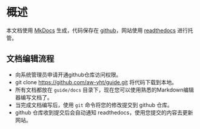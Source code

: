 # 概述

本文档使用 [MkDocs](https://www.mkdocs.org) 生成，代码保存在 [github](https://github.com/aw-yht/guide)，网站使用 [readthedocs](https://readthedocs.org/) 进行托管。

## 文档编辑流程

* 向系统管理员申请开通github仓库访问权限。
* git clone https://github.com/aw-yht/guide.git 将代码下载到本地。
* 所有文档都放在 `guide/docs` 目录下，现在您可以使用熟悉的Markdown编辑器编写文档了。
* 当完成文档编写后，使用 `git` 命令将您的修改提交到 github 仓库。
* github 仓库收到提交后会自动通知 readthedocs，使用您提交的内容去更新网站。

